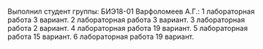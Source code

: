 Выполнил студент группы: БИЭ18-01 Варфоломеев А.Г.: 1 лабораторная работа 3 вариант. 2 лабораторная работа 3 вариант. 3 лабораторная работа 2 вариант. 4 лабораторная работа 19 вариант. 5 лабораторная работа 15 вариант. 6 лабораторная работа 19 вариант.
